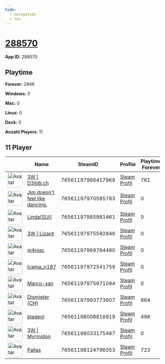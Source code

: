```yaml
---
hide:
  - navigation
  - toc
---
```

# <a href="https://steamdb.info/app/288570">288570</a>

**App ID:** 288570

## Playtime

**Forever:** 2846

**Windows:** 0

**Mac:** 0

**Linux:** 0

**Deck:** 0

**Anzahl Players:** 11
## 11 Player

<table id="charts-table" class="display" style="width:100%">
            <thead>
                <tr>
                    <th></th>
                    <th>Name</th>
                    <th>SteamID</th>
                    <th>Profile</th>
                    <th>Playtime Forever</th>
                    <th>Windows</th>
                    <th>Mac</th>
                    <th>Linux</th>
                    <th>Deck</th>
                    <th>Last Played</th>
                    <th>Playtime 2 Weeks</th>
                </tr>
            </thead>
            <tbody>
        <tr>
<td><a href="https://steamcommunity.com/id/3wd3lta/" target="_blank"><img src="https://avatars.steamstatic.com/363ea361fc7ff2a14a2a780a5e15e66cee03e434_full.jpg" alt="Avatar" style="width:48px;height:48px;border-radius:4px;"></a></td><td><a href="/player/76561197966417969">3W | D3lt@.ch</a></td><td>76561197966417969</td><td><a href="https://steamcommunity.com/id/3wd3lta/" target="_blank">Steam Profil</a></td><td>761</td><td>0</td><td>0</td><td>0</td><td>0</td><td>1401436014</td><td></td></tr>
<tr>
<td><a href="https://steamcommunity.com/profiles/76561197970585783/" target="_blank"><img src="https://avatars.steamstatic.com/7815f1938354e9b2a63e079fd40874c826340230_full.jpg" alt="Avatar" style="width:48px;height:48px;border-radius:4px;"></a></td><td><a href="/player/76561197970585783">Jim doesn't feel like dancing.</a></td><td>76561197970585783</td><td><a href="https://steamcommunity.com/profiles/76561197970585783/" target="_blank">Steam Profil</a></td><td>0</td><td>0</td><td>0</td><td>0</td><td>0</td><td>0</td><td></td></tr>
<tr>
<td><a href="https://steamcommunity.com/profiles/76561197985981461/" target="_blank"><img src="https://avatars.steamstatic.com/715689713a0bd4a947c884e2bfa8b8f2b124ea9d_full.jpg" alt="Avatar" style="width:48px;height:48px;border-radius:4px;"></a></td><td><a href="/player/76561197985981461">Linda[SUI]</a></td><td>76561197985981461</td><td><a href="https://steamcommunity.com/profiles/76561197985981461/" target="_blank">Steam Profil</a></td><td>0</td><td>0</td><td>0</td><td>0</td><td>0</td><td>0</td><td></td></tr>
<tr>
<td><a href="https://steamcommunity.com/profiles/76561197975592846/" target="_blank"><img src="https://avatars.steamstatic.com/1a20ba8b02900ad1b51bee0bd9313b851de05d39_full.jpg" alt="Avatar" style="width:48px;height:48px;border-radius:4px;"></a></td><td><a href="/player/76561197975592846">3W | Lizard</a></td><td>76561197975592846</td><td><a href="https://steamcommunity.com/profiles/76561197975592846/" target="_blank">Steam Profil</a></td><td>0</td><td>0</td><td>0</td><td>0</td><td>0</td><td>0</td><td></td></tr>
<tr>
<td><a href="https://steamcommunity.com/profiles/76561197969764480/" target="_blank"><img src="https://avatars.steamstatic.com/7d4a07b7909b83ce6e61db85a98ab4e315c3e6b2_full.jpg" alt="Avatar" style="width:48px;height:48px;border-radius:4px;"></a></td><td><a href="/player/76561197969764480">m4niac</a></td><td>76561197969764480</td><td><a href="https://steamcommunity.com/profiles/76561197969764480/" target="_blank">Steam Profil</a></td><td>0</td><td>0</td><td>0</td><td>0</td><td>0</td><td>0</td><td></td></tr>
<tr>
<td><a href="https://steamcommunity.com/id/iceman187/" target="_blank"><img src="https://avatars.steamstatic.com/f6a0a4b66f705bdafa7a7842538f885b91103101_full.jpg" alt="Avatar" style="width:48px;height:48px;border-radius:4px;"></a></td><td><a href="/player/76561197972541759">Icema_n187</a></td><td>76561197972541759</td><td><a href="https://steamcommunity.com/id/iceman187/" target="_blank">Steam Profil</a></td><td>0</td><td>0</td><td>0</td><td>0</td><td>0</td><td>0</td><td></td></tr>
<tr>
<td><a href="https://steamcommunity.com/profiles/76561197975971094/" target="_blank"><img src="https://avatars.steamstatic.com/1549337b38219866faf5f61197e2302e5618ec0e_full.jpg" alt="Avatar" style="width:48px;height:48px;border-radius:4px;"></a></td><td><a href="/player/76561197975971094">Marco-san</a></td><td>76561197975971094</td><td><a href="https://steamcommunity.com/profiles/76561197975971094/" target="_blank">Steam Profil</a></td><td>0</td><td>0</td><td>0</td><td>0</td><td>0</td><td>0</td><td></td></tr>
<tr>
<td><a href="https://steamcommunity.com/profiles/76561197993773607/" target="_blank"><img src="https://avatars.steamstatic.com/d83d70483792572cace3586b41ad5ed65779d2d6_full.jpg" alt="Avatar" style="width:48px;height:48px;border-radius:4px;"></a></td><td><a href="/player/76561197993773607">Dismieter (CH)</a></td><td>76561197993773607</td><td><a href="https://steamcommunity.com/profiles/76561197993773607/" target="_blank">Steam Profil</a></td><td>864</td><td>0</td><td>0</td><td>0</td><td>0</td><td>0</td><td></td></tr>
<tr>
<td><a href="https://steamcommunity.com/profiles/76561198008816919/" target="_blank"><img src="https://avatars.steamstatic.com/f86cb15260c9a19ff5dea7a644a8aa753b158a12_full.jpg" alt="Avatar" style="width:48px;height:48px;border-radius:4px;"></a></td><td><a href="/player/76561198008816919">bladeol</a></td><td>76561198008816919</td><td><a href="https://steamcommunity.com/profiles/76561198008816919/" target="_blank">Steam Profil</a></td><td>498</td><td>0</td><td>0</td><td>0</td><td>0</td><td>0</td><td></td></tr>
<tr>
<td><a href="https://steamcommunity.com/profiles/76561198033175487/" target="_blank"><img src="https://avatars.steamstatic.com/b1a566f4c88a09457b86b1249801cf508bca625b_full.jpg" alt="Avatar" style="width:48px;height:48px;border-radius:4px;"></a></td><td><a href="/player/76561198033175487">3W | Myrmidon</a></td><td>76561198033175487</td><td><a href="https://steamcommunity.com/profiles/76561198033175487/" target="_blank">Steam Profil</a></td><td>0</td><td>0</td><td>0</td><td>0</td><td>0</td><td>0</td><td></td></tr>
<tr>
<td><a href="https://steamcommunity.com/profiles/76561198124796053/" target="_blank"><img src="https://avatars.steamstatic.com/4630dfff0852bfa9ba5d90058491e1b218af8dd6_full.jpg" alt="Avatar" style="width:48px;height:48px;border-radius:4px;"></a></td><td><a href="/player/76561198124796053">Pallas</a></td><td>76561198124796053</td><td><a href="https://steamcommunity.com/profiles/76561198124796053/" target="_blank">Steam Profil</a></td><td>723</td><td>0</td><td>0</td><td>0</td><td>0</td><td>0</td><td></td></tr>
</tbody>
</table>
